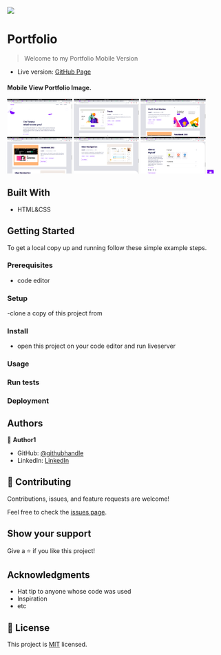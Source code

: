 ![](https://github.com/tonnymuchui/Portfolio.git)
# Portfolio

> Welcome to my Portfolio Mobile Version

- Live version: [GitHub Page](https://tonnymuchui.github.io/Portfolio/)
#### Mobile View Portfolio Image.

<img width="30%" src="/images/desk1.png" alt="Portfolio Mobile View" />
<img width="30%" src="/images/desk2.png" alt="Portfolio Mobile View" />
<img width="30%" src="/images/desk3.png" alt="Portfolio Mobile View" />
<img width="30%" src="/images/desk4.png" alt="Portfolio Mobile View" />
<img width="30%" src="/images/desk5.png" alt="Portfolio Mobile View" />
<img width="30%" src="/images/desk6.png" alt="Portfolio Mobile View" />
<img width="3%" src="/images/desk7.png" alt="Portfolio Mobile View" />


## Built With

- HTML&CSS

## Getting Started

To get a local copy up and running follow these simple example steps.

### Prerequisites
- code editor
### Setup
-clone a copy of this project from 
### Install
- open this project on your code editor and run liveserver
### Usage

### Run tests

### Deployment



## Authors

👤 **Author1**

- GitHub: [@githubhandle](https://github.com/tonnymuchui/Portfolio.git)
- LinkedIn: [LinkedIn](https://www.linkedin.com/in/tonny-muchui-murungi-9b549a174/)


## 🤝 Contributing

Contributions, issues, and feature requests are welcome!

Feel free to check the [issues page](../../issues/).

## Show your support

Give a ⭐️ if you like this project!

## Acknowledgments

- Hat tip to anyone whose code was used
- Inspiration
- etc

## 📝 License

This project is [MIT](./LICENSE) licensed.